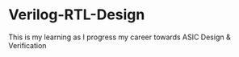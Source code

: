 # Verilog-RTL-Design
This is my learning as I progress my career towards ASIC Design &amp; Verification 
